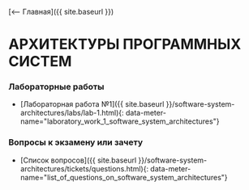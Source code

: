 [⟵ Главная]({{ site.baseurl }})

# **АРХИТЕКТУРЫ ПРОГРАММНЫХ СИСТЕМ**

### **Лабораторные работы**
* [Лабораторная работа №1]({{ site.baseurl }}/software-system-architectures/labs/lab-1.html){: data-meter-name="laboratory_work_1_software_system_architectures"}

### **Вопросы к экзамену или зачету**
* [Список вопросов]({{ site.baseurl }}/software-system-architectures/tickets/questions.html){: data-meter-name="list_of_questions_on_software_system_architectures"}
